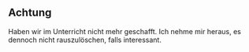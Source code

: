 ## Achtung

Haben wir im Unterricht nicht mehr geschafft.
Ich nehme mir heraus, es dennoch nicht rauszulöschen, falls interessant.